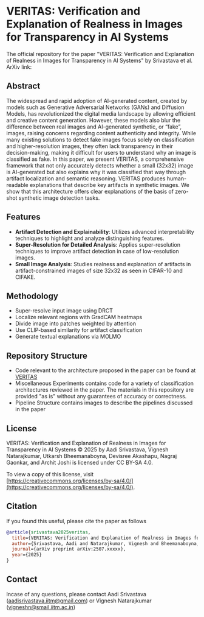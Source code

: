 # VERITAS: Verification and Explanation of Realness in Images for Transparency in AI Systems
The official repository for the paper "VERITAS: Verification and Explanation of Realness in Images for Transparency in AI Systems" by Srivastava et al.   
ArXiv link: 

## Abstract
The widespread and rapid adoption of AI-generated content, created by models such as Generative Adversarial Networks (GANs) and Diffusion Models, has revolutionized the digital media landscape by allowing efficient and creative content generation. However, these models also blur the difference between real images and AI-generated synthetic, or “fake”, images, raising concerns regarding content authenticity and integrity. While many existing solutions to detect fake images focus solely on classification and higher-resolution images, they often lack transparency in their decision-making, making it difficult for users to understand why an image is classified as fake. In this paper, we present VERITAS, a comprehensive framework that not only accurately detects whether a small
(32x32) image is AI-generated but also explains why it was classified that way through artifact localization and semantic reasoning. VERITAS produces human-readable explanations that describe key artifacts in synthetic images. We show that this architecture offers clear explanations of the
basis of zero-shot synthetic image detection tasks. 

## Features
- **Artifact Detection and Explainability**: Utilizes advanced interpretability techniques to highlight and analyze distinguishing features.
- **Super-Resolution for Detailed Analysis**: Applies super-resolution techniques to improve artifact detection in case of low-resolution images.
- **Small Image Analysis**: Studies realness and explanation of artifacts in artifact-constrained images of size 32x32 as seen in CIFAR-10 and CIFAKE. 

## Methodology
-  Super-resolve input image using DRCT
-  Localize relevant regions with GradCAM heatmaps
-  Divide image into patches weighted by attention
-  Use CLIP-based similarity for artifact classification
-  Generate textual explanations via MOLMO

## Repository Structure
- Code relevant to the architecture proposed in the paper can be found at [VERITAS](VERITAS_pipeline_notebooks)
- Miscellaneous Experiments contains code for a variety of classification architectures reviewed in the paper. The materials in this repository are provided "as is" without any guarantees of accuracy or correctness.
- Pipeline Structure contains images to describe the pipelines discussed in the paper


## License
VERITAS: Verification and Explanation of Realness in Images for Transparency in AI Systems © 2025 by Aadi Srivastava, Vignesh Natarajkumar, Utkarsh Bheemanaboyna, Devisree Akashapu, Nagraj Gaonkar, and Archit Joshi is licensed under CC BY-SA 4.0. 

To view a copy of this license, visit [https://creativecommons.org/licenses/by-sa/4.0/](https://creativecommons.org/licenses/by-sa/4.0/).

## Citation
If you found this useful, please cite the paper as follows

```bibtex
@article{srivastava2025veritas,
  title={VERITAS: Verification and Explanation of Realness in Images for Transparency in AI Systems},
  author={Srivastava, Aadi and Natarajkumar, Vignesh and Bheemanaboyna, Utkarsh and Akashapu, Devisree and Gaonkar, Nagraj and Joshi, Archit},
  journal={arXiv preprint arXiv:2507.xxxxx},
  year={2025}
}
```

## Contact
Incase of any questions, please contact Aadi Srivastava (aadisrivastava.iitm@gmail.com) or Vignesh Natarajkumar (vigneshn@smail.iitm.ac.in)





